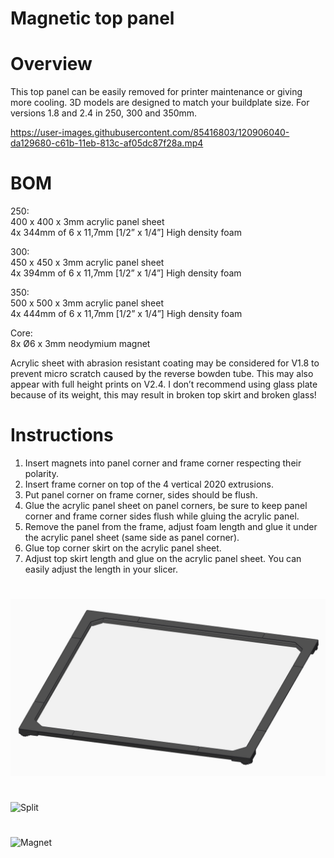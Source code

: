 # Magnetic top panel
# Overview
This top panel can be easily removed for printer maintenance or giving more cooling.
3D models are designed to match your buildplate size.
For versions 1.8 and 2.4 in 250, 300 and 350mm.

https://user-images.githubusercontent.com/85416803/120906040-da129680-c61b-11eb-813c-af05dc87f28a.mp4

# BOM
250:  
400 x 400 x 3mm acrylic panel sheet  
4x 344mm of 6 x 11,7mm [1/2” x 1/4”] High density foam

300:  
450 x 450 x 3mm acrylic panel sheet  
4x 394mm of 6 x 11,7mm [1/2” x 1/4”] High density foam

350:  
500 x 500 x 3mm acrylic panel sheet  
4x 444mm of 6 x 11,7mm [1/2” x 1/4”] High density foam

Core:  
8x Ø6 x 3mm neodymium magnet

Acrylic sheet with abrasion resistant coating may be considered for V1.8 to prevent micro scratch caused by the reverse bowden tube. This may also appear with full height prints on V2.4.
I don’t recommend using glass plate because of its weight, this may result in broken top skirt and broken glass!


# Instructions
1. Insert magnets into panel corner and frame corner respecting their polarity.
2. Insert frame corner on top of the 4 vertical 2020 extrusions.
3. Put panel corner on frame corner, sides should be flush.
4. Glue the acrylic panel sheet on panel corners, be sure to keep panel corner and frame corner sides flush while gluing the acrylic panel.
5. Remove the panel from the frame, adjust foam length and glue it under the acrylic panel sheet (same side as panel corner).
6. Glue top corner skirt on the acrylic panel sheet.
7. Adjust top skirt length and glue on the acrylic panel sheet. You can easily adjust the length in your slicer.
#
![Magnetic_top_panel](https://github.com/Printopal/VoronUsers/blob/master/printer_mods/Printopal/Magnetic_top_panel/Images/Magnetic_top_panel.jpg)

#
![Split](https://user-images.githubusercontent.com/85416803/120906056-f0b8ed80-c61b-11eb-85a5-56ec779e1308.jpg)
#
![Magnet](https://user-images.githubusercontent.com/85416803/120909785-443c3300-c63e-11eb-9460-4f6da6025673.jpg)



